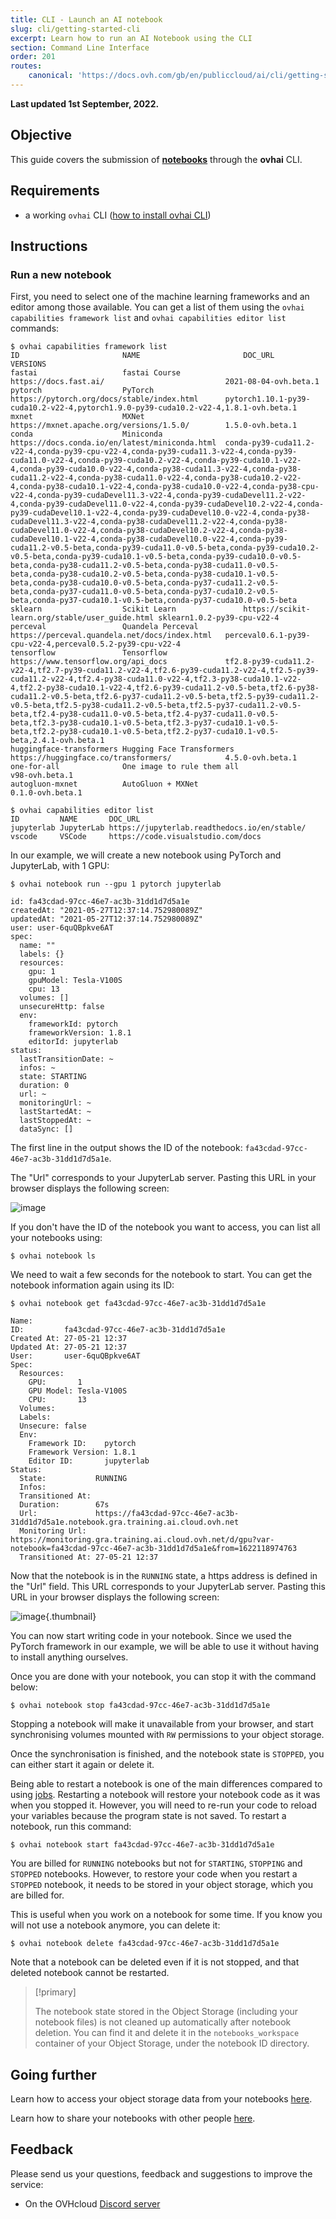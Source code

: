 ```yaml
---
title: CLI - Launch an AI notebook
slug: cli/getting-started-cli
excerpt: Learn how to run an AI Notebook using the CLI
section: Command Line Interface
order: 201
routes:
    canonical: 'https://docs.ovh.com/gb/en/publiccloud/ai/cli/getting-started-cli/'
---
```


**Last updated 1st September, 2022.**

## Objective

This guide covers the submission of [**notebooks**](https://docs.ovh.com/pl/publiccloud/ai/notebooks/definition/) through the **ovhai** CLI.

## Requirements

-   a working `ovhai` CLI ([how to install ovhai CLI](https://docs.ovh.com/pl/publiccloud/ai/cli/install-client/))

## Instructions

### Run a new notebook

First, you need to select one of the machine learning frameworks and an editor among those available. You can
get a list of them using the `ovhai capabilities framework list` and `ovhai capabilities editor list` commands:

``` {.console}
$ ovhai capabilities framework list
ID                       NAME                       DOC_URL                                         VERSIONS
fastai                   fastai Course              https://docs.fast.ai/                           2021-08-04-ovh.beta.1
pytorch                  PyTorch                    https://pytorch.org/docs/stable/index.html      pytorch1.10.1-py39-cuda10.2-v22-4,pytorch1.9.0-py39-cuda10.2-v22-4,1.8.1-ovh.beta.1
mxnet                    MXNet                      https://mxnet.apache.org/versions/1.5.0/        1.5.0-ovh.beta.1
conda                    Miniconda                  https://docs.conda.io/en/latest/miniconda.html  conda-py39-cuda11.2-v22-4,conda-py39-cpu-v22-4,conda-py39-cuda11.3-v22-4,conda-py39-cuda11.0-v22-4,conda-py39-cuda10.2-v22-4,conda-py39-cuda10.1-v22-4,conda-py39-cuda10.0-v22-4,conda-py38-cuda11.3-v22-4,conda-py38-cuda11.2-v22-4,conda-py38-cuda11.0-v22-4,conda-py38-cuda10.2-v22-4,conda-py38-cuda10.1-v22-4,conda-py38-cuda10.0-v22-4,conda-py38-cpu-v22-4,conda-py39-cudaDevel11.3-v22-4,conda-py39-cudaDevel11.2-v22-4,conda-py39-cudaDevel11.0-v22-4,conda-py39-cudaDevel10.2-v22-4,conda-py39-cudaDevel10.1-v22-4,conda-py39-cudaDevel10.0-v22-4,conda-py38-cudaDevel11.3-v22-4,conda-py38-cudaDevel11.2-v22-4,conda-py38-cudaDevel11.0-v22-4,conda-py38-cudaDevel10.2-v22-4,conda-py38-cudaDevel10.1-v22-4,conda-py38-cudaDevel10.0-v22-4,conda-py39-cuda11.2-v0.5-beta,conda-py39-cuda11.0-v0.5-beta,conda-py39-cuda10.2-v0.5-beta,conda-py39-cuda10.1-v0.5-beta,conda-py39-cuda10.0-v0.5-beta,conda-py38-cuda11.2-v0.5-beta,conda-py38-cuda11.0-v0.5-beta,conda-py38-cuda10.2-v0.5-beta,conda-py38-cuda10.1-v0.5-beta,conda-py38-cuda10.0-v0.5-beta,conda-py37-cuda11.2-v0.5-beta,conda-py37-cuda11.0-v0.5-beta,conda-py37-cuda10.2-v0.5-beta,conda-py37-cuda10.1-v0.5-beta,conda-py37-cuda10.0-v0.5-beta
sklearn                  Scikit Learn               https://scikit-learn.org/stable/user_guide.html sklearn1.0.2-py39-cpu-v22-4
perceval                 Quandela Perceval          https://perceval.quandela.net/docs/index.html   perceval0.6.1-py39-cpu-v22-4,perceval0.5.2-py39-cpu-v22-4
tensorflow               Tensorflow                 https://www.tensorflow.org/api_docs             tf2.8-py39-cuda11.2-v22-4,tf2.7-py39-cuda11.2-v22-4,tf2.6-py39-cuda11.2-v22-4,tf2.5-py39-cuda11.2-v22-4,tf2.4-py38-cuda11.0-v22-4,tf2.3-py38-cuda10.1-v22-4,tf2.2-py38-cuda10.1-v22-4,tf2.6-py39-cuda11.2-v0.5-beta,tf2.6-py38-cuda11.2-v0.5-beta,tf2.6-py37-cuda11.2-v0.5-beta,tf2.5-py39-cuda11.2-v0.5-beta,tf2.5-py38-cuda11.2-v0.5-beta,tf2.5-py37-cuda11.2-v0.5-beta,tf2.4-py38-cuda11.0-v0.5-beta,tf2.4-py37-cuda11.0-v0.5-beta,tf2.3-py38-cuda10.1-v0.5-beta,tf2.3-py37-cuda10.1-v0.5-beta,tf2.2-py38-cuda10.1-v0.5-beta,tf2.2-py37-cuda10.1-v0.5-beta,2.4.1-ovh.beta.1
huggingface-transformers Hugging Face Transformers  https://huggingface.co/transformers/            4.5.0-ovh.beta.1
one-for-all              One image to rule them all                                                 v98-ovh.beta.1
autogluon-mxnet          AutoGluon + MXNet                                                          0.1.0-ovh.beta.1

$ ovhai capabilities editor list
ID         NAME       DOC_URL
jupyterlab JupyterLab https://jupyterlab.readthedocs.io/en/stable/
vscode     VSCode     https://code.visualstudio.com/docs
```

In our example, we will create a new notebook using PyTorch and JupyterLab, with 1 GPU:

``` {.console}
$ ovhai notebook run --gpu 1 pytorch jupyterlab

id: fa43cdad-97cc-46e7-ac3b-31dd1d7d5a1e
createdAt: "2021-05-27T12:37:14.752980089Z"
updatedAt: "2021-05-27T12:37:14.752980089Z"
user: user-6quQBpkve6AT
spec:
  name: ""
  labels: {}
  resources:
    gpu: 1
    gpuModel: Tesla-V100S
    cpu: 13
  volumes: []
  unsecureHttp: false
  env:
    frameworkId: pytorch
    frameworkVersion: 1.8.1
    editorId: jupyterlab
status:
  lastTransitionDate: ~
  infos: ~
  state: STARTING
  duration: 0
  url: ~
  monitoringUrl: ~
  lastStartedAt: ~
  lastStoppedAt: ~
  dataSync: []
```

The first line in the output shows the ID of the notebook: `fa43cdad-97cc-46e7-ac3b-31dd1d7d5a1e`.

The "Url" corresponds to your JupyterLab server. Pasting this URL in your browser displays the following screen:

![image](images/jupyterlab_home_page.png)

If you don't have the ID of the notebook you want to access, you can list all your notebooks using:

``` {.console}
$ ovhai notebook ls
```

We need to wait a few seconds for the notebook to start. You can get the notebook information again using its ID:

``` {.console}
$ ovhai notebook get fa43cdad-97cc-46e7-ac3b-31dd1d7d5a1e

Name:
ID:         fa43cdad-97cc-46e7-ac3b-31dd1d7d5a1e
Created At: 27-05-21 12:37
Updated At: 27-05-21 12:37
User:       user-6quQBpkve6AT
Spec:
  Resources:
    GPU:       1
    GPU Model: Tesla-V100S
    CPU:       13
  Volumes:
  Labels:
  Unsecure: false
  Env:
    Framework ID:    pytorch
    Framework Version: 1.8.1
    Editor ID:       jupyterlab
Status:
  State:           RUNNING
  Infos:
  Transitioned At:
  Duration:        67s
  Url:             https://fa43cdad-97cc-46e7-ac3b-31dd1d7d5a1e.notebook.gra.training.ai.cloud.ovh.net
  Monitoring Url:  https://monitoring.gra.training.ai.cloud.ovh.net/d/gpu?var-notebook=fa43cdad-97cc-46e7-ac3b-31dd1d7d5a1e&from=1622118974763
  Transitioned At: 27-05-21 12:37
```

Now that the notebook is in the `RUNNING` state, a https address is defined in the "Url" field. This URL corresponds to your JupyterLab server. Pasting this URL in your browser displays the following screen:

![image](images/jupyterlab_home_page.png){.thumbnail}

You can now start writing code in your notebook. Since we used the PyTorch framework in our example, we will be able to use it without having to install anything ourselves.

Once you are done with your notebook, you can stop it with the command below:

``` {.console}
$ ovhai notebook stop fa43cdad-97cc-46e7-ac3b-31dd1d7d5a1e
```

Stopping a notebook will make it unavailable from your browser, and start synchronising volumes mounted with `RW` permissions to your object storage.

Once the synchronisation is finished, and the notebook state is `STOPPED`, you can either start it again or delete it.

Being able to restart a notebook is one of the main differences compared to using [jobs](https://docs.ovh.com/pl/publiccloud/ai/training/jobs/). Restarting a notebook will restore your notebook code as it was when you stopped it. However, you will need to re-run your code to reload your variables because the program state is not saved.
To restart a notebook, run this command:

``` {.console}
$ ovhai notebook start fa43cdad-97cc-46e7-ac3b-31dd1d7d5a1e
```

You are billed for `RUNNING` notebooks but not for `STARTING`, `STOPPING` and `STOPPED` notebooks.
However, to restore your code when you restart a `STOPPED` notebook, it needs to be stored in your object storage, which you are billed for.

This is useful when you work on a notebook for some time. If you know you will not use a notebook anymore, you can delete it:

``` {.console}
$ ovhai notebook delete fa43cdad-97cc-46e7-ac3b-31dd1d7d5a1e
```

Note that a notebook can be deleted even if it is not stopped, and that deleted notebook cannot be restarted.

> [!primary]
>
> The notebook state stored in the Object Storage (including your notebook files) is not cleaned up automatically after notebook deletion.
> You can find it and delete it in the `notebooks_workspace` container of your Object Storage, under the notebook ID directory.

## Going further

Learn how to access your object storage data from your notebooks [here](https://docs.ovh.com/pl/publiccloud/ai/cli/access-object-storage-data/).

Learn how to share your notebooks with other people [here](https://docs.ovh.com/pl/publiccloud/ai/cli/sharing-notebooks/).

## Feedback

Please send us your questions, feedback and suggestions to improve the service:

- On the OVHcloud [Discord server](https://discord.com/invite/vXVurFfwe9)
